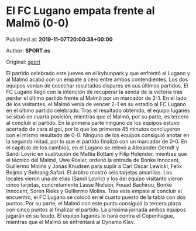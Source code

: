 
# El FC Lugano empata frente al Malmö (0-0)

Published at: **2019-11-07T20:00:38+00:00**

Author: **SPORT.es**

Original: [sport](https://www.sport.es/es/noticias/europa-league/el-fc-lugano-empata-frente-al-malmo-0-0-7718804)

El partido celebrado este jueves en el kybunpark y que enfrentó al Lugano y al Malmö acabó con un empate a cero entre ambos contendientes. Los dos equipos venían de cosechar resultados dispares en sus últimos partidos. El FC Lugano llegó con la intención de recuperar la senda de la victoria tras perder el último partido frente al Malmö por un marcador de 2-1. En el lado de los visitantes, el Malmö venía de vencer 2-1 en su estadio al FC Lugano en el último partido celebrado. Tras el resultado obtenido, el equipo luganés se situó en cuarta posición, mientras que el Malmö, por su parte, es tercero al concluir el partido.
En la primera parte ninguno de los equipos estuvo acertado de cara al gol, por lo que los primeros 45 minutos concluyeron con el mismo resultado de 0-0.
Ninguno de los equipos consiguió anotar en la segunda mitad, por lo que el partido finalizó con un marcador de 0-0.
En el capítulo de los cambios, en el Lugano se relevó a Alexander Gerndt y Sandi Lovric en sustitución de Mattia Bottani y Filip Holender, mientras que el técnico del Malmö, Uwe Rosler, ordenó la entrada de Bonke Innocent, Guillermo Molins y Jonas Knudsen para suplir a Carl Oscar Lewicki, Felix Beijmo y Behrang Safari.
El árbitro mostró seis tarjetas amarillas. Los locales vieron una de ellas (Sandi Lovric) y los del equipo visitante vieron cinco tarjetas, concretamente Lasse Nielsen, Fouad Bachirou, Bonke Innocent, Soren Rieks y Guillermo Molins.
Tras este empate al concluir el encuentro, el FC Lugano se colocó en el cuarto puesto de la tabla con dos puntos. Por su parte, el Malmö con este punto consiguió la tercera plaza con cinco puntos al finalizar el partido.
La próxima jornada ambos equipos jugarán en su feudo. El equipo luganés lo hará contra el Copenhague, mientras que el Malmö se enfrentará al Dynamo Kiev.
